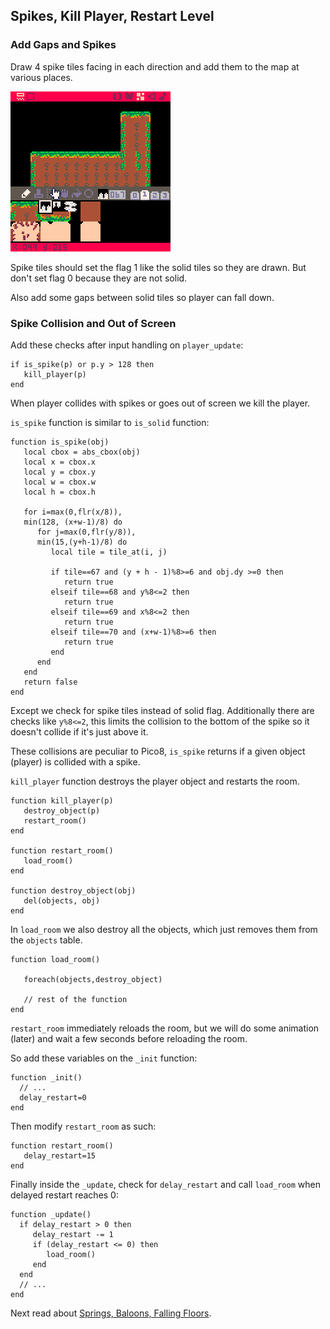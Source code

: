 ## Spikes, Kill Player, Restart Level

### Add Gaps and Spikes

Draw 4 spike tiles facing in each direction and add them to the map at various places.

![add spikes](pre_add_spikes.gif)

Spike tiles should set the flag 1 like the solid tiles so they are drawn. But don't set flag 0 because they are not solid.

Also add some gaps between solid tiles so player can fall down.

### Spike Collision and Out of Screen

Add these checks after input handling on `player_update`:

    if is_spike(p) or p.y > 128 then
       kill_player(p)
    end

When player collides with spikes or goes out of screen we kill the player.

`is_spike` function is similar to `is_solid` function:

    function is_spike(obj)
       local cbox = abs_cbox(obj)
       local x = cbox.x
       local y = cbox.y
       local w = cbox.w
       local h = cbox.h

       for i=max(0,flr(x/8)),
       min(128, (x+w-1)/8) do
          for j=max(0,flr(y/8)),
          min(15,(y+h-1)/8) do
             local tile = tile_at(i, j)

             if tile==67 and (y + h - 1)%8>=6 and obj.dy >=0 then
                return true
             elseif tile==68 and y%8<=2 then
                return true
             elseif tile==69 and x%8<=2 then
                return true
             elseif tile==70 and (x+w-1)%8>=6 then
                return true
             end
          end
       end
       return false
    end

Except we check for spike tiles instead of solid flag. Additionally there are checks like `y%8<=2`, this limits the collision to the bottom of the spike so it doesn't collide if it's just above it.

These collisions are peculiar to Pico8, `is_spike` returns if a given object (player) is collided with a spike.

`kill_player` function destroys the player object and restarts the room.

    function kill_player(p)
       destroy_object(p)
       restart_room()
    end

    function restart_room()
       load_room()
    end

    function destroy_object(obj)
       del(objects, obj)
    end


In `load_room` we also destroy all the objects, which just removes them from the `objects` table.

    function load_room()

       foreach(objects,destroy_object)

       // rest of the function
    end

`restart_room` immediately reloads the room, but we will do some animation (later) and wait a few seconds before reloading the room. 

So add these variables on the `_init` function:

    function _init()
      // ...
      delay_restart=0
    end

Then modify `restart_room` as such:

    function restart_room()
       delay_restart=15
    end

Finally inside the `_update`, check for `delay_restart` and call `load_room` when delayed restart reaches 0:

    function _update()
      if delay_restart > 0 then
         delay_restart -= 1
         if (delay_restart <= 0) then
            load_room()
         end
      end
      // ...
    end

Next read about [Springs, Baloons, Falling Floors](SPRINGS.md).
